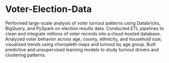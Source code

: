 # Voter-Election-Data
Performed large-scale analysis of voter turnout patterns using Databricks, BigQuery, and PySpark on election results data. Conducted ETL pipelines to clean and integrate millions of voter records into a cloud-hosted database. Analyzed voter behavior across age, county, ethnicity, and household size; visualized trends using choropleth maps and turnout by age group. Built predictive and unsupervised learning models to study turnout drivers and clustering patterns.
